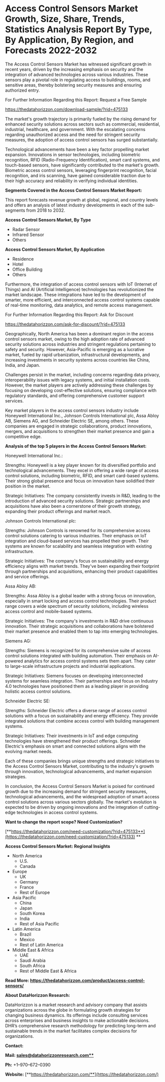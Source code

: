 ﻿# **Access Control Sensors Market Growth, Size, Share, Trends, Statistics Analysis Report By Type, By Application, By Region, and Forecasts 2022-2032**
The Access Control Sensors Market has witnessed significant growth in recent years, driven by the increasing emphasis on security and the integration of advanced technologies across various industries. These sensors play a pivotal role in regulating access to buildings, rooms, and sensitive areas, thereby bolstering security measures and ensuring authorized entry.

For Further Information Regarding this Report: Request a Free Sample

<https://thedatahorizzon.com/download-sample/?rid=475133>

The market's growth trajectory is primarily fueled by the rising demand for enhanced security solutions across sectors such as commercial, residential, industrial, healthcare, and government. With the escalating concerns regarding unauthorized access and the need for stringent security measures, the adoption of access control sensors has surged substantially.

Technological advancements have been a key factor propelling market expansion. Innovations in sensor technologies, including biometric recognition, RFID (Radio-Frequency Identification), smart card systems, and touch-based sensors, have significantly contributed to the market's growth. Biometric access control sensors, leveraging fingerprint recognition, facial recognition, and iris scanning, have gained considerable traction due to their high accuracy and reliability in verifying individual identities.

**Segments Covered in the Access Control Sensors Market Report:**

This report forecasts revenue growth at global, regional, and country levels and offers an analysis of latest industry developments in each of the sub-segments from 2018 to 2032.

**Access Control Sensors Market, By Type**

- Radar Sensor
- Infrared Sensor
- Others

**Access Control Sensors Market, By Application**

- Residence
- Hotel
- Office Building
- Others

Furthermore, the integration of access control sensors with IoT (Internet of Things) and AI (Artificial Intelligence) technologies has revolutionized the market landscape. These integrations have led to the development of smarter, more efficient, and interconnected access control systems capable of real-time monitoring, data analytics, and remote access management.

For Further Information Regarding this Report: Ask for Discount

<https://thedatahorizzon.com/ask-for-discount/?rid=475133>

Geographically, North America has been a dominant region in the access control sensors market, owing to the high adoption rate of advanced security solutions across industries and stringent regulations pertaining to safety and security. However, Asia-Pacific is emerging as a lucrative market, fueled by rapid urbanization, infrastructural developments, and increasing investments in security systems across countries like China, India, and Japan.

Challenges persist in the market, including concerns regarding data privacy, interoperability issues with legacy systems, and initial installation costs. However, the market players are actively addressing these challenges by focusing on developing cost-effective solutions, ensuring compliance with regulatory standards, and offering comprehensive customer support services.

Key market players in the access control sensors industry include Honeywell International Inc., Johnson Controls International plc, Assa Abloy AB, Siemens AG, and Schneider Electric SE, among others. These companies are engaged in strategic collaborations, product innovations, mergers, and acquisitions to strengthen their market presence and gain a competitive edge.

**Analysis of the top 5 players in the Access Control Sensors Market:**

Honeywell International Inc.:

Strengths: Honeywell is a key player known for its diversified portfolio and technological advancements. They excel in offering a wide range of access control solutions, including biometric, RFID, and smart card-based systems. Their strong global presence and focus on innovation have solidified their position in the market.

Strategic Initiatives: The company consistently invests in R&D, leading to the introduction of advanced security solutions. Strategic partnerships and acquisitions have also been a cornerstone of their growth strategy, expanding their product offerings and market reach.

Johnson Controls International plc:

Strengths: Johnson Controls is renowned for its comprehensive access control solutions catering to various industries. Their emphasis on IoT integration and cloud-based services has propelled their growth. Their systems are known for scalability and seamless integration with existing infrastructure.

Strategic Initiatives: The company's focus on sustainability and energy efficiency aligns with market trends. They've been expanding their footprint through partnerships and acquisitions, enhancing their product capabilities and service offerings.

Assa Abloy AB:

Strengths: Assa Abloy is a global leader with a strong focus on innovation, especially in smart locking and access control technologies. Their product range covers a wide spectrum of security solutions, including wireless access control and mobile-based systems.

Strategic Initiatives: The company's investments in R&D drive continuous innovation. Their strategic acquisitions and collaborations have bolstered their market presence and enabled them to tap into emerging technologies.

Siemens AG:

Strengths: Siemens is recognized for its comprehensive suite of access control solutions integrated with building automation. Their emphasis on AI-powered analytics for access control systems sets them apart. They cater to large-scale infrastructure projects and industrial applications.

Strategic Initiatives: Siemens focuses on developing interconnected systems for seamless integration. Their partnerships and focus on Industry 4.0 technologies have positioned them as a leading player in providing holistic access control solutions.

Schneider Electric SE:

Strengths: Schneider Electric offers a diverse range of access control solutions with a focus on sustainability and energy efficiency. They provide integrated solutions that combine access control with building management systems.

Strategic Initiatives: Their investments in IoT and edge computing technologies have strengthened their product offerings. Schneider Electric's emphasis on smart and connected solutions aligns with the evolving market needs.

Each of these companies brings unique strengths and strategic initiatives to the Access Control Sensors Market, contributing to the industry's growth through innovation, technological advancements, and market expansion strategies.

In conclusion, the Access Control Sensors Market is poised for continued growth due to the increasing demand for stringent security measures, technological advancements, and the widespread adoption of smart access control solutions across various sectors globally. The market's evolution is expected to be driven by ongoing innovations and the integration of cutting-edge technologies in access control systems.

**Want to change the report scope? Need Customization?**

[**https://thedatahorizzon.com/need-customization/?rid=475133**](https://thedatahorizzon.com/need-customization/?rid=475133)
**


**Access Control Sensors Market: Regional Insights**

- North America
  - U.S.
  - Canada
- Europe
  - UK
  - Germany
  - France
  - Rest of Europe
- Asia Pacific
  - China
  - Japan
  - South Korea
  - India
  - Rest of Asia Pacific
- Latin America
  - Brazil
  - Mexico
  - Rest of Latin America
- Middle East & Africa
  - UAE
  - Saudi Arabia
  - South Africa
  - Rest of Middle East & Africa

**Read More: https://thedatahorizzon.com/product/access-control-sensors/**

**About DataHorizzon Research:**

DataHorizzon is a market research and advisory company that assists organizations across the globe in formulating growth strategies for changing business dynamics. Its offerings include consulting services across enterprises and business insights to make actionable decisions. DHR’s comprehensive research methodology for predicting long-term and sustainable trends in the market facilitates complex decisions for organizations.

**Contact:**

**Mail: [sales@datahorizzonresearch.com**](mailto:sales@datahorizzonresearch.com)**

**Ph:** +1–970–672–0390

**Website:** [**https://thedatahorizzon.com/**](https://thedatahorizzon.com/)


